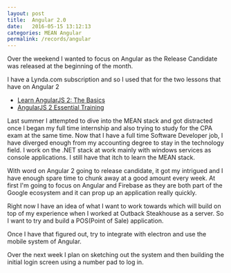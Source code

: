 ```yaml
---
layout: post
title:  Angular 2.0
date:   2016-05-15 13:12:13
categories: MEAN Angular
permalink: /records/angular
---
```


Over the weekend I wanted to focus on Angular as the Release Candidate was released at the beginning of the month.

I have a Lynda.com subscription and so I used that for the two lessons that have on Angular 2

* [Learn AngularJS 2: The Basics](https://www.lynda.com/AngularJS-tutorials/Learn-AngularJS-2-Basics/428058-2.html?srchtrk=index:1%0Alinktypeid:2%0Aq:angular%2B2%0Apage:1%0As:relevance%0Asa:true%0Aproducttypeid:2)
* [AngularJS 2 Essential Training](https://www.lynda.com/AngularJS-tutorials/AngularJS-2-Essential-Training/422834-2.html?srchtrk=index:1%0Alinktypeid:2%0Aq:angular%2B2%0Apage:1%0As:relevance%0Asa:true%0Aproducttypeid:2)

Last summer I attempted to dive into the MEAN stack and got distracted once I began my full time internship and also trying to study for the CPA exam at the same time. Now that I have a full time Software Developer job, I have diverged enough from my accounting degree to stay in the technology field. I work on the .NET stack at work mainly with windows services as console applications. I still have that itch to learn the MEAN stack.

With word on Angular 2 going to release candidate, it got my intrigued and I have enough spare time to chunk away at a good amount every week. At first I'm going to focus on Angular and Firebase as they are both part of the Google ecosystem and it can prop up an application really quickly.

Right now I have an idea of what I want to work towards which will build on top of my experience when I worked at Outback Steakhouse as a server. So I want to try and build a POS(Point of Sale) application.

Once I have that figured out, try to integrate with electron and use the mobile system of Angular.

Over the next week I plan on sketching out the system and then building the initial login screen using a number pad to log in.
